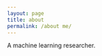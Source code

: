 ```yaml
---
layout: page
title: about
permalink: /about me/
---
```


A machine learning researcher.


[jekyll-organization]: https://github.com/jekyll
